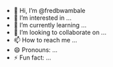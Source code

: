 - 👋 Hi, I’m @fredbwambale
- 👀 I’m interested in ...
- 🌱 I’m currently learning ...
- 💞️ I’m looking to collaborate on ...
- 📫 How to reach me ...
- 😄 Pronouns: ...
- ⚡ Fun fact: ...

<!---
fredbwambale/fredbwambale is a ✨ special ✨ repository because its `README.md` (this file) appears on your GitHub profile.
You can click the Preview link to take a look at your changes.
--->
